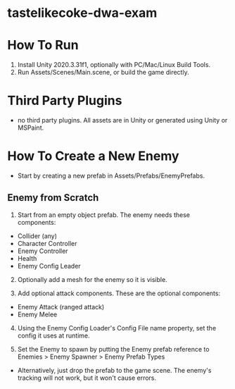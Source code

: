 # tastelikecoke-dwa-exam

# How To Run
1. Install Unity 2020.3.31f1, optionally with PC/Mac/Linux Build Tools.
2. Run Assets/Scenes/Main.scene, or build the game directly.

# Third Party Plugins
- no third party plugins.  All assets are in Unity or generated using Unity or MSPaint.

# How To Create a New Enemy
- Start by creating a new prefab in Assets/Prefabs/EnemyPrefabs.

## Enemy from Scratch
1. Start from an empty object prefab. The enemy needs these components:
  - Collider (any)
  - Character Controller
  - Enemy Controller
  - Health
  - Enemy Config Leader
2. Optionally add a mesh for the enemy so it is visible.

3. Add optional attack components. These are the optional components:
  - Enemy Attack (ranged attack)
  - Enemy Melee

4. Using the Enemy Config Loader's Config File name property, set the config it uses at runtime.

5. Set the Enemy to spawn by putting the Enemy prefab reference to Enemies > Enemy Spawner > Enemy Prefab Types
  - Alternatively, just drop the prefab to the game scene.  The enemy's tracking will not work, but it won't cause errors.